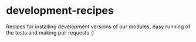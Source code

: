 # development-recipes
Recipes for installing development versions of our modules, easy running of the tests and making pull requests :)
